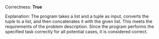 Correctness: **True**

Explanation: The program takes a list and a tuple as input, converts the tuple to a list, and then concatenates it with the given list. This meets the requirements of the problem description. Since the program performs the specified task correctly for all potential cases, it is considered correct.